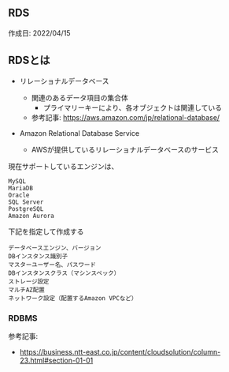 ## RDS
作成日: 2022/04/15


## RDSとは
- リレーショナルデータベース
  - 関連のあるデータ項目の集合体
    - プライマリーキーにより、各オブジェクトは関連している
  - 参考記事: https://aws.amazon.com/jp/relational-database/

- Amazon Relational Database Service 
  - AWSが提供しているリレーショナルデータベースのサービス

現在サポートしているエンジンは、

```
MySQL
MariaDB
Oracle
SQL Server
PostgreSQL
Amazon Aurora
```

下記を指定して作成する

```
データベースエンジン、バージョン
DBインスタンス識別子
マスターユーザー名、パスワード
DBインスタンスクラス（マシンスペック）
ストレージ設定
マルチAZ配置
ネットワーク設定（配置するAmazon VPCなど）
```

### RDBMS

参考記事: 
- https://business.ntt-east.co.jp/content/cloudsolution/column-23.html#section-01-01
